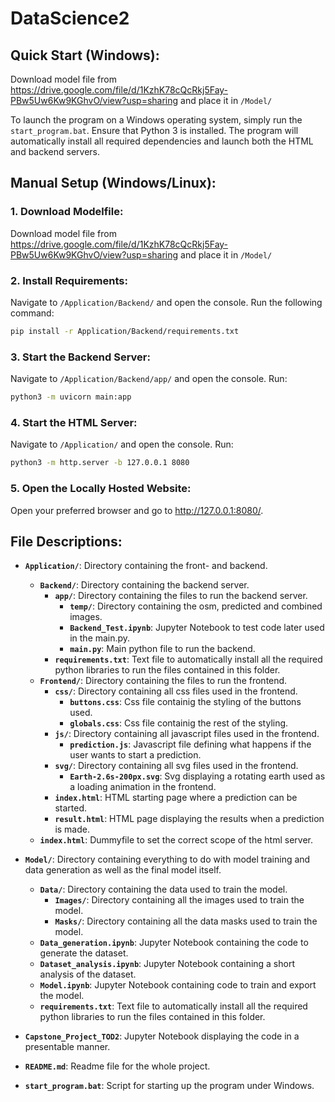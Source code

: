 # DataScience2

## Quick Start (Windows):
Download model file from https://drive.google.com/file/d/1KzhK78cQcRkj5Fay-PBw5Uw6Kw9KGhvO/view?usp=sharing and place it in `/Model/`

To launch the program on a Windows operating system, simply run the `start_program.bat`. Ensure that Python 3 is installed. The program will automatically install all required dependencies and launch both the HTML and backend servers.

## Manual Setup (Windows/Linux):

### 1. Download Modelfile:
Download model file from https://drive.google.com/file/d/1KzhK78cQcRkj5Fay-PBw5Uw6Kw9KGhvO/view?usp=sharing and place it in `/Model/`

### 2. Install Requirements:

Navigate to `/Application/Backend/` and open the console. Run the following command:

```bash
pip install -r Application/Backend/requirements.txt
```

### 3. Start the Backend Server:
Navigate to `/Application/Backend/app/` and open the console. Run:
```bash
python3 -m uvicorn main:app
```

### 4. Start the HTML Server:
Navigate to `/Application/` and open the console. Run:
```bash
python3 -m http.server -b 127.0.0.1 8080
```

### 5. Open the Locally Hosted Website:
Open your preferred browser and go to http://127.0.0.1:8080/.


## File Descriptions:

- **`Application/`**: Directory containing the front- and backend.
   - **`Backend/`**: Directory containing the backend server.
     - **`app/`**: Directory containing the files to run the backend server.
       - **`temp/`**: Directory containing the osm, predicted and combined images.
       - **`Backend_Test.ipynb`**: Jupyter Notebook to test code later used in the main.py.
       - **`main.py`**: Main python file to run the backend.
     - **`requirements.txt`**: Text file to automatically install all the required python libraries to run the files contained in this folder. 
   - **`Frontend/`**: Directory containing the files to run the frontend.
     - **`css/`**: Directory containing all css files used in the frontend.
       - **`buttons.css`**: Css file containig the styling of the buttons used.
       - **`globals.css`**: Css file containig the rest of the styling.
     - **`js/`**: Directory containing all javascript files used in the frontend.
       - **`prediction.js`**: Javascript file defining what happens if the user wants to start a prediction.
     - **`svg/`**: Directory containing all svg files used in the frontend.
       - **`Earth-2.6s-200px.svg`**: Svg displaying a rotating earth used as a loading animation in the frontend.
     - **`index.html`**: HTML starting page where a prediction can be started.
     - **`result.html`**: HTML page displaying the results when a prediction is made.
   - **`index.html`**: Dummyfile to set the correct scope of the html server.

- **`Model/`**: Directory containing everything to do with model training and data generation as well as the final model itself.
  - **`Data/`**: Directory containing the data used to train the model.
    - **`Images/`**: Directory containing all the images used to train the model.
    - **`Masks/`**: Directory containing all the data masks used to train the model.
  - **`Data_generation.ipynb`**: Jupyter Notebook containing the code to generate the dataset.
  - **`Dataset_analysis.ipynb`**: Jupyter Notebook containing a short analysis of the dataset.
  - **`Model.ipynb`**: Jupyter Notebook containing code to train and export the model.
  - **`requirements.txt`**: Text file to automatically install all the required python libraries to run the files contained in this folder.

- **`Capstone_Project_TOD2`**: Jupyter Notebook displaying the code in a presentable manner.

- **`README.md`**: Readme file for the whole project.
- **`start_program.bat`**: Script for starting up the program under Windows.
